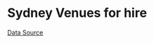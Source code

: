 # Sydney Venues for hire

[Data Source](https://data.cityofsydney.nsw.gov.au/datasets/295675f834174b08bb8d4ea2af5e0d42_0/explore?location=-33.884173%2C151.202636%2C13.61)
